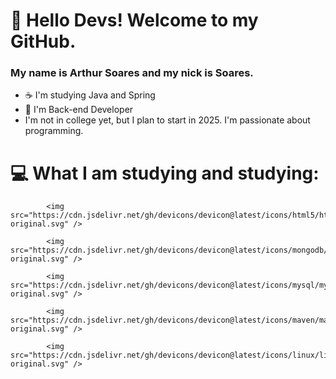 # 👋 Hello Devs! Welcome to my GitHub.
### My name is Arthur Soares and my nick is Soares.
- ☕ I'm studying Java and Spring
- 🌱 I'm Back-end Developer
- I'm not in college yet, but I plan to start in 2025. I'm passionate about programming.

# 💻 What I am studying and studying:



            <img src="https://cdn.jsdelivr.net/gh/devicons/devicon@latest/icons/html5/html5-original.svg" />
          
            <img src="https://cdn.jsdelivr.net/gh/devicons/devicon@latest/icons/mongodb/mongodb-original.svg" />
          
            <img src="https://cdn.jsdelivr.net/gh/devicons/devicon@latest/icons/mysql/mysql-original.svg" />
          
            <img src="https://cdn.jsdelivr.net/gh/devicons/devicon@latest/icons/maven/maven-original.svg" />
          
            <img src="https://cdn.jsdelivr.net/gh/devicons/devicon@latest/icons/linux/linux-original.svg" />
          
